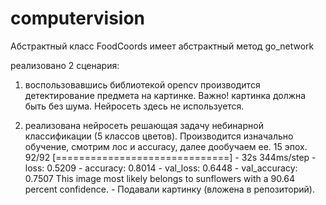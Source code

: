# computervision

Абстрактный класс FoodCoords имеет абстрактный метод go_network

реализовано 2 сценария:

1) воспользовавшись библиотекой opencv производится детектирование предмета на картинке. Важно! картинка должна быть без шума. Нейросеть здесь не используется.

2) реализована нейросеть решающая задачу небинарной классификации (5 классов цветов). Производится изначально обучение, смотрим лос и accuracy, далее дообучаем ее. 15 эпох.
92/92 [==============================] - 32s 344ms/step - loss: 0.5209 - accuracy: 0.8014 - val_loss: 0.6448 - val_accuracy: 0.7507
This image most likely belongs to sunflowers with a 90.64 percent confidence.  - Подавали картинку (вложена в репозиторий).
